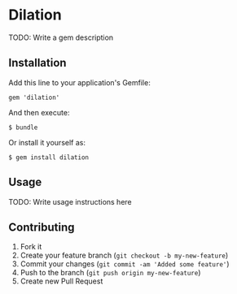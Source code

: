 # Dilation

TODO: Write a gem description

## Installation

Add this line to your application's Gemfile:

    gem 'dilation'

And then execute:

    $ bundle

Or install it yourself as:

    $ gem install dilation

## Usage

TODO: Write usage instructions here

## Contributing

1. Fork it
2. Create your feature branch (`git checkout -b my-new-feature`)
3. Commit your changes (`git commit -am 'Added some feature'`)
4. Push to the branch (`git push origin my-new-feature`)
5. Create new Pull Request
